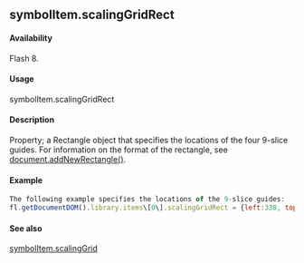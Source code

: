 ## symbolItem.scalingGridRect

#### Availability

Flash 8.

#### Usage

symbolItem.scalingGridRect

#### Description

Property; a Rectangle object that specifies the locations of the four 9-slice guides. For information on the format of the rectangle, see [document.addNewRectangle()](#!wielmic/developers-animatesdk-docs/test/Document_object/docume10.md).

#### Example

```javascript
The following example specifies the locations of the 9-slice guides:
fl.getDocumentDOM().library.items\[0\].scalingGridRect = {left:338, top:237, right:3859, bottom:713};

```
#### See also

[symbolItem.scalingGrid](#!wielmic/developers-animatesdk-docs/test/SymbolItem_object/symbolIte6.md)
